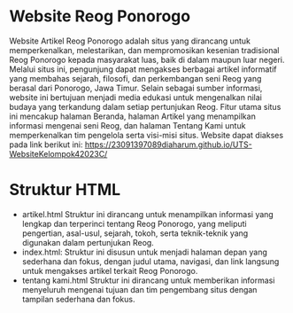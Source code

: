 # Website Reog Ponorogo
Website Artikel Reog Ponorogo adalah situs yang dirancang untuk memperkenalkan, melestarikan, dan mempromosikan kesenian tradisional Reog Ponorogo kepada masyarakat luas, baik di dalam maupun luar negeri. Melalui situs ini, pengunjung dapat mengakses berbagai artikel informatif yang membahas sejarah, filosofi, dan perkembangan seni Reog yang berasal dari Ponorogo, Jawa Timur. Selain sebagai sumber informasi, website ini bertujuan menjadi media edukasi untuk mengenalkan nilai budaya yang terkandung dalam setiap pertunjukan Reog.
Fitur utama situs ini mencakup halaman Beranda, halaman Artikel yang menampilkan informasi mengenai seni Reog, dan halaman Tentang Kami untuk memperkenalkan tim pengelola serta visi-misi situs.
Website dapat diakses pada link berikut ini: https://23091397089diaharum.github.io/UTS-WebsiteKelompok42023C/

# Struktur HTML
- artikel.html
Struktur ini dirancang untuk menampilkan informasi yang lengkap dan terperinci tentang Reog Ponorogo, yang meliputi pengertian, asal-usul, sejarah, tokoh, serta teknik-teknik yang digunakan dalam pertunjukan Reog.
- index.html: 
Struktur ini disusun untuk menjadi halaman depan yang sederhana dan fokus, dengan judul utama, navigasi, dan link langsung untuk mengakses artikel terkait Reog Ponorogo.
- tentang kami.html 
Struktur ini dirancang untuk memberikan informasi menyeluruh mengenai tujuan dan tim pengembang situs dengan tampilan sederhana dan fokus.
